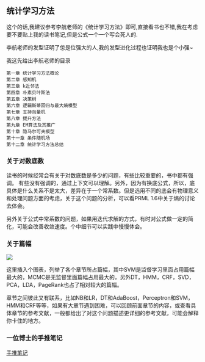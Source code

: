 ## 统计学习方法

这个的话,我建议参考李航老师的《统计学习方法》即可,直接看书也不错,我在考虑要不要贴上我的读书笔记,但是公式一个一个写会死人的.  

李航老师的发型证明了怹是位强大的人,我的发型进化过程也证明我也是个小强~  

我这先给出李航老师的目录

```
第一章 统计学习方法概论  
第二章 感知机  
第三章 k近邻法  
第四章 朴素贝叶斯法  
第五章 决策树  
第六章 逻辑斯蒂回归与最大熵模型  
第七章 支持向量机  
第八章 提升方法  
第九章 EM算法及其推广  
第十章 隐马尔可夫模型  
第十一章 条件随机场  
第十二章 统计学习方法总结  

```

### 关于对数底数
读书的时候经常会有关于对数底数是多少的问题，有些比较重要的，书中都有强调。 有些没有强调的，通过上下文可以理解。另外，因为有换底公式，所以，底具体是什么关系不是太大，差异在于一个常系数。但是选用不同的底会有物理意义和处理问题方面的考虑，关于这个问题的分析，可以看PRML 1.6中关于熵的讨论去体会。

另外关于公式中常系数的问题，如果用迭代求解的方式，有时对公式做一定的简化，可能会改善收敛速度。个中细节可以实践中慢慢体会。

### 关于篇幅

![](../../images/content_distribution.png)  

这里插入个图表，列举了各个章节所占篇幅，其中SVM是监督学习里面占用篇幅最大的，MCMC是无监督里面篇幅占用最大的，另外DT，HMM，CRF，SVD，PCA，LDA，PageRank也占了相对较大的篇幅。

章节之间彼此又有联系，比如NB和LR，DT和AdaBoost，Perceptron和SVM，HMM和CRF等等，如果有大章节遇到困难，可以回顾前面章节的内容，或查看具体章节的参考文献，一般都给出了对这个问题描述更详细的参考文献，可能会解释你卡住的地方。

### 一位博士的手推笔记

[手推笔记](../notes/MLNote/shoutui.pdf)  
